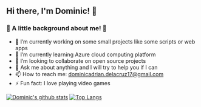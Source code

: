 ## Hi there, I'm Dominic! 👋

### 🧐 A little background about me! 🧐

- 🔭 I’m currently working on some small projects like some scripts or web apps 
- 🌱 I’m currently learning Azure cloud computing platform
- 👯 I’m looking to collaborate on open source projects
- 💬 Ask me about anything and I will try to help you if I can
- 📫 How to reach me: dominicadrian.delacruz17@gmail.com
- ⚡ Fun fact: I love playing video games

[![Dominic's github stats](https://github-readme-stats.vercel.app/api?username=dominic-dc)](https://github.com/dominic-dc/github-readme-stats)
[![Top Langs](https://github-readme-stats.vercel.app/api/top-langs/?username=dominic-dc&layout=compact)](https://github.com/dominic-dc/github-readme-stats)
